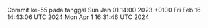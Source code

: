 Commit ke-55 pada tanggal Sun Jan 01 14:00 2023 +0100
Fri Feb 16 14:43:06 UTC 2024
Mon Apr  1 16:31:46 UTC 2024

